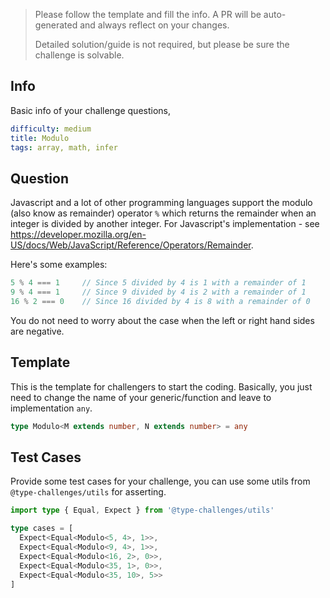 > Please follow the template and fill the info. A PR will be auto-generated and always reflect on your changes.
>
> Detailed solution/guide is not required, but please be sure the challenge is solvable.

## Info

Basic info of your challenge questions,

```yaml
difficulty: medium
title: Modulo
tags: array, math, infer
```

## Question

<!--question-start-->

Javascript and a lot of other programming languages support the modulo (also know as remainder) operator `%` which returns the remainder when an integer is divided by another integer. For Javascript's implementation - see https://developer.mozilla.org/en-US/docs/Web/JavaScript/Reference/Operators/Remainder.

Here's some examples:

```js
5 % 4 === 1     // Since 5 divided by 4 is 1 with a remainder of 1
9 % 4 === 1     // Since 9 divided by 4 is 2 with a remainder of 1
16 % 2 === 0    // Since 16 divided by 4 is 8 with a remainder of 0
```

You do not need to worry about the case when the left or right hand sides are negative.

<!--question-end-->

## Template

This is the template for challengers to start the coding. Basically, you just need to change the name of your generic/function and leave to implementation `any`.

```ts
type Modulo<M extends number, N extends number> = any
```

## Test Cases

Provide some test cases for your challenge, you can use some utils from `@type-challenges/utils` for asserting.

```ts
import type { Equal, Expect } from '@type-challenges/utils'

type cases = [
  Expect<Equal<Modulo<5, 4>, 1>>,
  Expect<Equal<Modulo<9, 4>, 1>>,
  Expect<Equal<Modulo<16, 2>, 0>>,
  Expect<Equal<Modulo<35, 1>, 0>>,
  Expect<Equal<Modulo<35, 10>, 5>>
]
```
